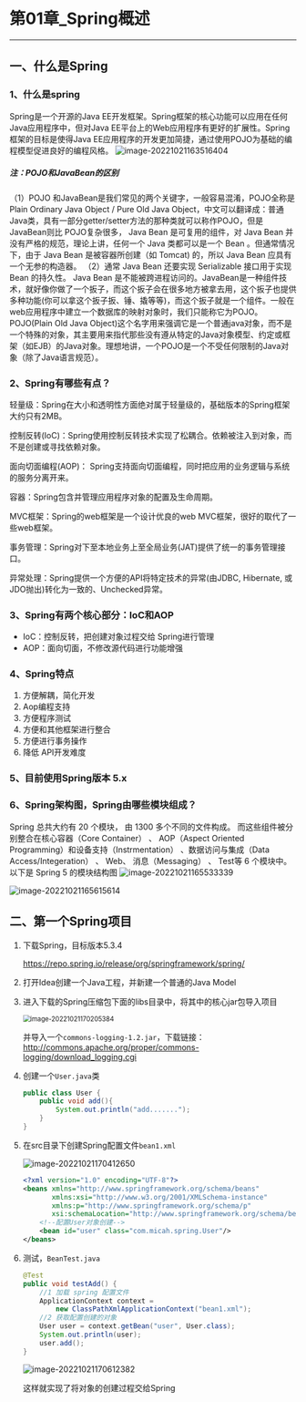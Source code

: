 # 第01章_Spring概述

---

## 一、什么是Spring

### 1、什么是spring

Spring是一个开源的Java EE开发框架。Spring框架的核心功能可以应用在任何Java应用程序中，但对Java EE平台上的Web应用程序有更好的扩展性。Spring框架的目标是使得Java EE应用程序的开发更加简捷，通过使用POJO为基础的编程模型促进良好的编程风格。
![image-20221021163516404](images/image-20221021163516404.png)

##### 注：POJO和JavaBean的区别

（1）POJO 和JavaBean是我们常见的两个关键字，一般容易混淆，POJO全称是Plain Ordinary Java Object / Pure Old Java Object，中文可以翻译成：普通Java类，具有一部分getter/setter方法的那种类就可以称作POJO，但是JavaBean则比 POJO复杂很多， Java Bean 是可复用的组件，对 Java Bean 并没有严格的规范，理论上讲，任何一个 Java 类都可以是一个 Bean 。但通常情况下，由于 Java Bean 是被容器所创建（如 Tomcat) 的，所以 Java Bean 应具有一个无参的构造器。
（2）通常 Java Bean 还要实现 Serializable 接口用于实现 Bean 的持久性。 Java Bean 是不能被跨进程访问的。JavaBean是一种组件技术，就好像你做了一个扳子，而这个扳子会在很多地方被拿去用，这个扳子也提供多种功能(你可以拿这个扳子扳、锤、撬等等)，而这个扳子就是一个组件。一般在web应用程序中建立一个数据库的映射对象时，我们只能称它为POJO。POJO(Plain Old Java Object)这个名字用来强调它是一个普通java对象，而不是一个特殊的对象，其主要用来指代那些没有遵从特定的Java对象模型、约定或框架（如EJB）的Java对象。理想地讲，一个POJO是一个不受任何限制的Java对象（除了Java语言规范）。

### 2、Spring有哪些有点？

轻量级：Spring在大小和透明性方面绝对属于轻量级的，基础版本的Spring框架大约只有2MB。

控制反转(IoC)：Spring使用控制反转技术实现了松耦合。依赖被注入到对象，而不是创建或寻找依赖对象。

面向切面编程(AOP)： Spring支持面向切面编程，同时把应用的业务逻辑与系统的服务分离开来。

容器：Spring包含并管理应用程序对象的配置及生命周期。

MVC框架：Spring的web框架是一个设计优良的web MVC框架，很好的取代了一些web框架。

事务管理：Spring对下至本地业务上至全局业务(JAT)提供了统一的事务管理接口。

异常处理：Spring提供一个方便的API将特定技术的异常(由JDBC, Hibernate, 或JDO抛出)转化为一致的、Unchecked异常。



### 3、Spring有两个核心部分：IoC和AOP

* IoC：控制反转，把创建对象过程交给 Spring进行管理
* AOP：面向切面，不修改源代码进行功能增强



### 4、Spring特点

1. 方便解耦，简化开发
2. Aop编程支持
3. 方便程序测试
4. 方便和其他框架进行整合 
5. 方便进行事务操作
6. 降低 API开发难度



### 5、目前使用Spring版本 5.x



### 6、Spring架构图，Spring由哪些模块组成？

Spring 总共大约有 20 个模块， 由 1300 多个不同的文件构成。 而这些组件被分别整合在核心容器（Core Container） 、 AOP（Aspect Oriented Programming）和设备支持（Instrmentation） 、数据访问与集成（Data Access/Integeration） 、 Web、 消息（Messaging） 、 Test等 6 个模块中。 以下是 Spring 5 的模块结构图
![image-20221021165533339](images/image-20221021165533339.png)

![image-20221021165615614](images/image-20221021165615614.png)



## 二、第一个Spring项目

1. 下载Spring，目标版本5.3.4

   https://repo.spring.io/release/org/springframework/spring/

2. 打开Idea创建一个Java工程，并新建一个普通的Java Model

3. 进入下载的Spring压缩包下面的libs目录中，将其中的核心jar包导入项目

   <img src="images/image-20221021170205384.png" alt="image-20221021170205384" style="zoom:80%;" />

   并导入一个`commons-logging-1.2.jar`，下载链接：http://commons.apache.org/proper/commons-logging/download_logging.cgi

4. 创建一个`User.java`类

   ```java
   public class User {
       public void add(){
           System.out.println("add.......");
       }
   }
   ```

5. 在src目录下创建Spring配置文件`bean1.xml`

   ![image-20221021170412650](images/image-20221021170412650.png)

   ```xml
   <?xml version="1.0" encoding="UTF-8"?>
   <beans xmlns="http://www.springframework.org/schema/beans"
          xmlns:xsi="http://www.w3.org/2001/XMLSchema-instance"
          xmlns:p="http://www.springframework.org/schema/p"
          xsi:schemaLocation="http://www.springframework.org/schema/beans http://www.springframework.org/schema/beans/spring-beans.xsd">
       <!--配置User对象创建-->
       <bean id="user" class="com.micah.spring.User"/>
   </beans>
   ```

6. 测试，`BeanTest.java`

   ```java
   @Test
   public void testAdd() {
       //1 加载 spring 配置文件 
       ApplicationContext context =
           new ClassPathXmlApplicationContext("bean1.xml");
       //2 获取配置创建的对象 
       User user = context.getBean("user", User.class);
       System.out.println(user);
       user.add();
   }
   ```

   ![image-20221021170612382](images/image-20221021170612382.png)

   这样就实现了将对象的创建过程交给Spring

